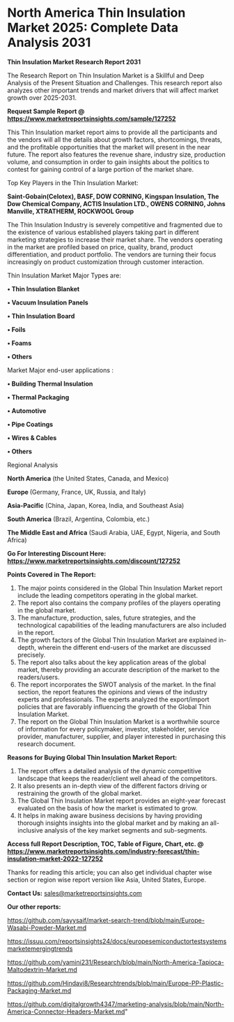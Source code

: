 # North America Thin Insulation Market 2025: Complete Data Analysis 2031

<strong>Thin Insulation Market Research Report 2031</strong>

The Research Report on Thin Insulation Market is a Skillful and Deep Analysis of the Present Situation and Challenges. This research report also analyzes other important trends and market drivers that will affect market growth over 2025-2031.

<strong>Request Sample Report @ <a href=https://www.marketreportsinsights.com/sample/127252>https://www.marketreportsinsights.com/sample/127252</a></strong>

This Thin Insulation market report aims to provide all the participants and the vendors will all the details about growth factors, shortcomings, threats, and the profitable opportunities that the market will present in the near future. The report also features the revenue share, industry size, production volume, and consumption in order to gain insights about the politics to contest for gaining control of a large portion of the market share.

Top Key Players in the Thin Insulation Market:

<strong>Saint-Gobain(Celotex), BASF, DOW CORNING, Kingspan Insulation, The Dow Chemical Company, ACTIS Insulation LTD., OWENS CORNING, Johns Manville, XTRATHERM, ROCKWOOL Group</strong>

The Thin Insulation Industry is severely competitive and fragmented due to the existence of various established players taking part in different marketing strategies to increase their market share. The vendors operating in the market are profiled based on price, quality, brand, product differentiation, and product portfolio. The vendors are turning their focus increasingly on product customization through customer interaction.

Thin Insulation Market Major Types are:

<strong>• Thin Insulation Blanket

• Vacuum Insulation Panels

• Thin Insulation Board

• Foils

• Foams

• Others</strong>

Market Major end-user applications :

<strong>• Building Thermal Insulation

• Thermal Packaging

• Automotive

• Pipe Coatings

• Wires & Cables

• Others</strong>

Regional Analysis

</u><strong><b>North America</b></strong> (the United States, Canada, and Mexico)

<strong><b>Europe </b></strong>(Germany, France, UK, Russia, and Italy)

<strong><b>Asia-Pacific</b></strong> (China, Japan, Korea, India, and Southeast Asia)

<strong><b>South America</b></strong> (Brazil, Argentina, Colombia, etc.)

<strong><b>The Middle East and Africa</b></strong> (Saudi Arabia, UAE, Egypt, Nigeria, and South Africa)

<strong>Go For Interesting Discount Here: <a href=https://www.marketreportsinsights.com/discount/127252>https://www.marketreportsinsights.com/discount/127252</a></strong>

<strong>Points Covered in The Report:</strong>
<ol>
  <li>The major points considered in the Global Thin Insulation Market report include the leading competitors operating in the global market.</li>
  <li>The report also contains the company profiles of the players operating in the global market.</li>
  <li>The manufacture, production, sales, future strategies, and the technological capabilities of the leading manufacturers are also included in the report.</li>
  <li>The growth factors of the Global Thin Insulation Market are explained in-depth, wherein the different end-users of the market are discussed precisely.</li>
  <li>The report also talks about the key application areas of the global market, thereby providing an accurate description of the market to the readers/users.</li>
  <li>The report incorporates the SWOT analysis of the market. In the final section, the report features the opinions and views of the industry experts and professionals. The experts analyzed the export/import policies that are favorably influencing the growth of the Global Thin Insulation Market.</li>
  <li>The report on the Global Thin Insulation Market is a worthwhile source of information for every policymaker, investor, stakeholder, service provider, manufacturer, supplier, and player interested in purchasing this research document.</li>
</ol>
<strong>Reasons for Buying Global Thin Insulation Market Report:</strong>

<ol>
  <li>The report offers a detailed analysis of the dynamic competitive landscape that keeps the reader/client well ahead of the competitors.</li>
  <li>It also presents an in-depth view of the different factors driving or restraining the growth of the global market.</li>
  <li>The Global Thin Insulation Market report provides an eight-year forecast evaluated on the basis of how the market is estimated to grow.</li>
  <li>It helps in making aware business decisions by having providing thorough insights insights into the global market and by making an all-inclusive analysis of the key market segments and sub-segments.</li>
</ol>
<strong>Access full Report Description, TOC, Table of Figure, Chart, etc. @ <a href=https://www.marketreportsinsights.com/industry-forecast/thin-insulation-market-2022-127252>https://www.marketreportsinsights.com/industry-forecast/thin-insulation-market-2022-127252</a></strong>


Thanks for reading this article; you can also get individual chapter wise section or region wise report version like Asia, United States, Europe.

<strong>Contact Us:</strong>
sales@marketreportsinsights.com

<strong>Our other reports:</strong>

<a href=https://github.com/sayysaif/market-search-trend/blob/main/Europe-Wasabi-Powder-Market.md>https://github.com/sayysaif/market-search-trend/blob/main/Europe-Wasabi-Powder-Market.md</a>

<a href=https://issuu.com/reportsinsights24/docs/europesemiconductortestsystemsmarketemergingtrends>https://issuu.com/reportsinsights24/docs/europesemiconductortestsystemsmarketemergingtrends</a>

<a href=https://github.com/yamini231/Research/blob/main/North-America-Tapioca-Maltodextrin-Market.md>https://github.com/yamini231/Research/blob/main/North-America-Tapioca-Maltodextrin-Market.md</a>

<a href=https://github.com/Hindavi8/Researchtrends/blob/main/Europe-PP-Plastic-Packaging-Market.md>https://github.com/Hindavi8/Researchtrends/blob/main/Europe-PP-Plastic-Packaging-Market.md</a>

<a href=https://github.com/digitalgrowth4347/marketing-analysis/blob/main/North-America-Connector-Headers-Market.md>https://github.com/digitalgrowth4347/marketing-analysis/blob/main/North-America-Connector-Headers-Market.md</a>"

